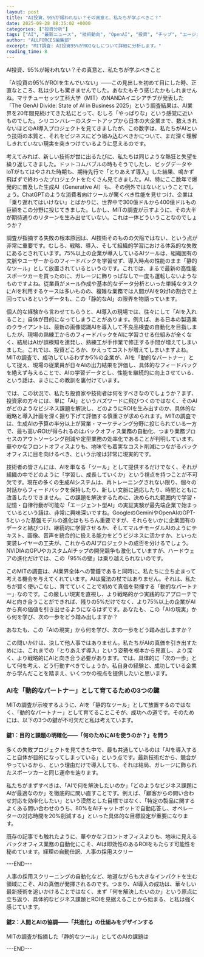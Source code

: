 ```yaml
---
layout: post
title: "AI投資、95%が報われない？その真意と、私たちが学ぶべきこ？"
date: 2025-09-28 08:35:02 +0000
categories: ["投資分析"]
tags: ["AI", "最新ニュース", "技術動向", "OpenAI", "投資", "チップ", "エージェント"]
author: "ALLFORCES編集部"
excerpt: "MIT調査: AI投資95%がROIなしについて詳細に分析します。"
reading_time: 8
---
```


AI投資、95%が報われない？その真意と、私たちが学ぶべきこと

「AI投資の95%がROIを生んでいない」――この見出しを初めて目にした時、正直なところ、私は少しも驚きませんでした。あなたもそう感じたかもしれませんね。マサチューセッツ工科大学（MIT）のNANDAイニシアチブが発表した「The GenAI Divide: State of AI in Business 2025」という調査結果は、AI業界を20年間見続けてきた私にとって、むしろ「やっぱりな」という感覚に近いものでした。シリコンバレーのスタートアップから日本の大企業まで、数えきれないほどのAI導入プロジェクトを見てきましたが、この数字は、私たちがAIという技術の本質と、それをビジネスにどう組み込むべきかについて、まだ深く理解しきれていない現実を突きつけているように思えるのです。

考えてみれば、新しい技術が世に出るたびに、私たちは同じような熱狂と失望を繰り返してきました。ドットコムバブルの時もそうでしたし、ビッグデータやIoTがもてはやされた時期も、期待先行で「とりあえず導入」した結果、鳴かず飛ばずで終わったプロジェクトをたくさん見てきました。AI、特にここ数年で爆発的に普及した生成AI（Generative AI）も、その例外ではないということでしょう。ChatGPTのような消費者向けツールが驚くべき性能を見せつけ、企業は「乗り遅れてはいけない」とばかりに、世界中で300億ドルから400億ドルもの巨額をこの分野に投じてきました。しかし、MITの調査が示すように、その大半が期待通りのリターンを生み出せていない。これは一体どういうことなのでしょうか？

調査が指摘する失敗の根本原因は、AI技術そのものの欠陥ではない、という点が非常に重要です。むしろ、戦略、導入、そして組織的学習における体系的な失敗にあるとされています。75%以上の企業が導入しているAIツールは、組織固有の文脈やユーザーからのフィードバックを学習せず、導入時点の性能のまま「静的なツール」として放置されているというのです。これでは、まるで最新の高性能スポーツカーを買ったのに、ガレージに飾りっぱなしで一度も運転しないようなものですよね。従業員がメール作成や基本的なデータ分析といった単純なタスクにAIを利用するケースは多いものの、複雑な業務では人間がAIを9対1の割合で上回っているというデータも、この「静的なAI」の限界を物語っています。

個人的な経験から言わせてもらうと、AI導入の現場では、往々にして「AIを入れること」自体が目的になってしまうことがあります。例えば、ある日本の製造業のクライアントは、最新の画像認識AIを導入して不良品検査の自動化を目指しましたが、現場の熟練工からのフィードバックをAIに学習させる仕組みが全くなく、結局はAIが誤検知を連発し、熟練工が手作業で修正する手間が増えてしまいました。これでは、投資どころか、かえってコストが増えてしまいますよね。MITの調査で、成功しているわずか5%の企業が、AIを「動的なパートナー」として捉え、現場の従業員が日々AIの出力結果を評価し、具体的なフィードバックを絶えず与えることで、AIの学習データとし、性能を継続的に向上させている、という話は、まさにこの教訓を裏付けています。

では、この状況で、私たち投資家や技術者は何をすべきなのでしょうか？まず、投資家の方々には、単に「AI」というバズワードに飛びつくのではなく、そのAIがどのようなビジネス課題を解決し、どのようにROIを生み出すのか、具体的な戦略と導入計画を深く掘り下げて評価する慎重さが求められます。MITの調査では、生成AIの予算の半分以上が営業・マーケティング分野に投じられている一方で、最も高いROIが得られるのはバックオフィス業務の自動化、つまり業務プロセスのアウトソーシング削減や定型業務の効率化であることが判明しています。華やかなフロントオフィスよりも、地味でも着実なコスト削減につながるバックオフィスに目を向けるべき、という示唆は非常に現実的です。

技術者の皆さんには、AIを単なる「ツール」として提供するだけでなく、それが組織の中でどのように「学習し、成長していくか」という視点を持つことが不可欠です。現在の多くの生成AIシステムは、再トレーニングされない限り、個々の対話からフィードバックを保持したり、新しい文脈に適応したり、時間とともに改善したりできません。この課題を解決するために、決められた範囲内で学習・記憶・自律行動が可能な「エージェント型AI」の実証実験が最先端企業で始まっているという話は、非常に興味深いですね。GoogleのGeminiやOpenAIのGPT-5といった基盤モデルの進化はもちろん重要ですが、それらをいかに企業固有のデータと結びつけ、継続的に学習させるか、そしてマルチモーダルAIのようにテキスト、画像、音声を統合的に扱える能力をどうビジネスに活かすか、といった実装レイヤーの工夫が、これからのAIプロジェクトの成否を分けるでしょう。NVIDIAのGPUやカスタムAIチップの開発競争も激化していますが、ハードウェアの進化だけでは、この「95%の壁」は乗り越えられないのです。

このMITの調査は、AI業界全体への警鐘であると同時に、私たちに立ち止まって考える機会を与えてくれています。AIは魔法の杖ではありません。それは、私たちが賢く使いこなし、育てていくことで初めて真価を発揮する「動的なパートナー」なのです。この厳しい現実を直視し、より戦略的かつ実践的なアプローチでAIと向き合うことができれば、残りの5%だけでなく、より75%以上の企業がAIから真の価値を引き出せるようになるはずです。あなたも、この「AIの現実」から何を学び、次の一歩をどう踏み出しますか？

あなたも、この「AIの現実」から何を学び、次の一歩をどう踏み出しますか？

この問いかけは、決して他人事ではありません。私たちがAIの真価を引き出すためには、これまでの「とりあえず導入」という姿勢を根本から見直し、より深く、より戦略的にAIと向き合う必要があります。では、具体的に「次の一歩」として何を考え、どう行動すべきでしょうか。私自身の経験と、成功している企業から学んだことを踏まえ、いくつかの視点を提供したいと思います。

### AIを「動的なパートナー」として育てるための3つの鍵

MITの調査が示唆するように、AIを「静的なツール」として放置するのではなく、「動的なパートナー」として育てることこそが、成功への道です。そのためには、以下の3つの鍵が不可欠だと私は考えています。

#### 鍵1：目的と課題の明確化――「何のためにAIを使うのか？」を問う

多くの失敗プロジェクトを見てきた中で、最も共通しているのは「AIを導入すること自体が目的になってしまっている」という点です。最新技術だから、競合がやっているから、という理由だけで導入しても、それは結局、ガレージに飾られたスポーツカーと同じ運命を辿ります。

私たちがまずすべきは、「AIで何を解決したいのか」「どのようなビジネス課題にAIが最適なのか」を徹底的に問い直すことです。例えば、「顧客からの問い合わせ対応を効率化したい」という漠然とした目標ではなく、「特定の製品に関するよくある問い合わせのうち、80%をAIチャットボットで自動応答し、オペレーターの対応時間を20%削減する」といった具体的な目標設定が重要になります。

既存の記事でも触れたように、華やかなフロントオフィスよりも、地味に見えるバックオフィス業務の自動化にこそ、AIは即効性のあるROIをもたらす可能性を秘めています。経理の自動仕訳、人事の採用スクリー

---END---

人事の採用スクリーニングの自動化など、地道ながらも大きなインパクトを生む領域にこそ、AIの真価が発揮されるのです。つまり、AI導入の成功は、華々しい最新技術を追いかけることではなく、まず「何を解決したいのか」という原点に立ち返り、具体的なビジネス課題とROIを見据えることから始まる、と私は強く感じています。

#### 鍵2：人間とAIの協調――「共進化」の仕組みをデザインする

MITの調査が指摘した「静的なツール」としてのAIの課題は

---END---